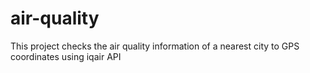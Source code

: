 # air-quality
This project checks the air quality information of a nearest city to GPS coordinates using iqair API
